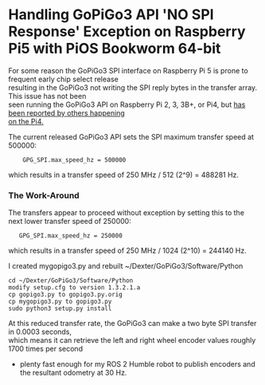 # Handling GoPiGo3 API 'NO SPI Response' Exception on Raspberry Pi5 with PiOS Bookworm 64-bit 

For some reason the GoPiGo3 SPI interface on Raspberry Pi 5 is prone to frequent early chip select release  
resulting in the GoPiGo3 not writing the SPI reply bytes in the transfer array.  This issue has not been  
seen running the GoPiGo3 API on Raspberry Pi 2, 3, 3B+, or Pi4, but [has been reported by others happening  
on the Pi4.](https://github.com/raspberrypi/linux/issues/5655)  

The current released GoPiGo3 API sets the SPI maximum transfer speed at 500000:  

```
    GPG_SPI.max_speed_hz = 500000
```
which results in a transfer speed of 250 MHz / 512 (2^9) = 488281 Hz.  

### The Work-Around 

The transfers appear to proceed without exception by setting this to the next lower transfer speed of 250000:

```
   GPG_SPI.max_speed_hz = 250000
```
which results in a transfer speed of 250 MHz / 1024 (2^10) = 244140 Hz.  

I created mygopigo3.py and rebuilt ~/Dexter/GoPiGo3/Software/Python  

```
cd ~/Dexter/GoPiGo3/Software/Python
modify setup.cfg to version 1.3.2.1.a
cp gopigo3.py to gopigo3.py.orig
cp mygopigo3.py to gopigo3.py
sudo python3 setup.py install 
```

At this reduced transfer rate, the GoPiGo3 can make a two byte SPI transfer in 0.0003 seconds,   
which means it can retrieve the left and right wheel encoder values roughly 1700 times per second     
- plenty fast enough for my ROS 2 Humble robot to publish encoders and the resultant odometry at 30 Hz.  

